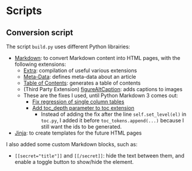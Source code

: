 # Scripts

## Conversion script

The script `build.py` uses different Python librairies:

- [Markdown](https://pypi.python.org/pypi/Markdown): to convert Markdown content
into HTML pages, with the following extensions:
   - [Extra](https://pythonhosted.org/Markdown/extensions/extra.html):
   compilation of useful various extensions
   - [Meta-Data](https://pythonhosted.org/Markdown/extensions/meta_data.html):
   defines meta-data about an article
   - [Table of Contents](https://pythonhosted.org/Markdown/extensions/toc.html):
   generates a table of contents
   - (Third Party Extension)
    [figureAltCaption](https://github.com/jdittrich/figureAltCaption): adds
    captions to images
   - These are the fixes I used, until Python Markdown 3 comes out:
      - [Fix regression of single column
      tables](https://github.com/waylan/Python-Markdown/pull/540)
      - [Add toc_depth parameter to toc
      extension](https://github.com/waylan/Python-Markdown/pull/431)
         - Instead of adding the fix after the line `self.set_level(el)` in
         `toc.py`, I added it before `toc_tokens.append(...)` because I still
         want the ids to be generated.
- [Jinja](http://jinja.pocoo.org/): to create templates for the future HTML
pages

I also added some custom Markdown blocks, such as:
   - `[[secret="title"]]` and `[[/secret]]`: hide the text between them, and
   enable a toggle button to show/hide the element.
